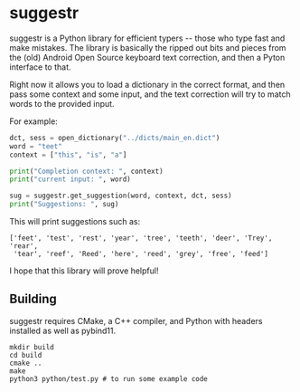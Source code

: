 # suggestr

suggestr is a Python library for efficient typers -- those who type fast and 
make mistakes.
The library is basically the ripped out bits and pieces from the (old) Android
Open Source keyboard text correction, and then a Pyton interface to that. 

Right now it allows you to load a dictionary in the correct format, and then 
pass some context and some input, and the text correction will try to match 
words to the provided input. 

For example:

```py
dct, sess = open_dictionary("../dicts/main_en.dict")
word = "teet"
context = ["this", "is", "a"]

print("Completion context: ", context)
print("current input: ", word)

sug = suggestr.get_suggestion(word, context, dct, sess)
print("Suggestions: ", sug)
```

This will print suggestions such as:

```
['feet', 'test', 'rest', 'year', 'tree', 'teeth', 'deer', 'Trey', 'rear',
 'tear', 'reef', 'Reed', 'here', 'reed', 'grey', 'free', 'feed']
```

I hope that this library will prove helpful!

## Building

suggestr requires CMake, a C++ compiler, and Python with headers installed as well
as pybind11.

```
mkdir build
cd build
cmake ..
make
python3 python/test.py # to run some example code
```

